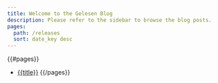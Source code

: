 ```yaml
---
title: Welcome to the Gelesen Blog
description: Please refer to the sidebar to browse the blog posts.
pages:
  path: /releases
  sort: date_key desc
---
```


{{#pages}}
- [{{title}}]({{url}})
{{/pages}}